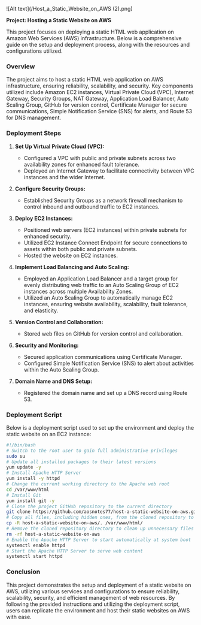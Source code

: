 ![Alt text](/Host_a_Static_Website_on_AWS (2).png)

**Project: Hosting a Static Website on AWS**

This project focuses on deploying a static HTML web application on Amazon Web Services (AWS) infrastructure. Below is a comprehensive guide on the setup and deployment process, along with the resources and configurations utilized.

### Overview

The project aims to host a static HTML web application on AWS infrastructure, ensuring reliability, scalability, and security. Key components utilized include Amazon EC2 instances, Virtual Private Cloud (VPC), Internet Gateway, Security Groups, NAT Gateway, Application Load Balancer, Auto Scaling Group, GitHub for version control, Certificate Manager for secure communications, Simple Notification Service (SNS) for alerts, and Route 53 for DNS management.

### Deployment Steps

1. **Set Up Virtual Private Cloud (VPC):**
   - Configured a VPC with public and private subnets across two availability zones for enhanced fault tolerance.
   - Deployed an Internet Gateway to facilitate connectivity between VPC instances and the wider Internet.

2. **Configure Security Groups:**
   - Established Security Groups as a network firewall mechanism to control inbound and outbound traffic to EC2 instances.

3. **Deploy EC2 Instances:**
   - Positioned web servers (EC2 instances) within private subnets for enhanced security.
   - Utilized EC2 Instance Connect Endpoint for secure connections to assets within both public and private subnets.
   - Hosted the website on EC2 instances.

4. **Implement Load Balancing and Auto Scaling:**
   - Employed an Application Load Balancer and a target group for evenly distributing web traffic to an Auto Scaling Group of EC2 instances across multiple Availability Zones.
   - Utilized an Auto Scaling Group to automatically manage EC2 instances, ensuring website availability, scalability, fault tolerance, and elasticity.

5. **Version Control and Collaboration:**
   - Stored web files on GitHub for version control and collaboration.

6. **Security and Monitoring:**
   - Secured application communications using Certificate Manager.
   - Configured Simple Notification Service (SNS) to alert about activities within the Auto Scaling Group.

7. **Domain Name and DNS Setup:**
   - Registered the domain name and set up a DNS record using Route 53.

### Deployment Script

Below is a deployment script used to set up the environment and deploy the static website on an EC2 instance:

```bash
#!/bin/bash
# Switch to the root user to gain full administrative privileges
sudo su
# Update all installed packages to their latest versions
yum update -y
# Install Apache HTTP Server
yum install -y httpd
# Change the current working directory to the Apache web root
cd /var/www/html
# Install Git
yum install git -y
# Clone the project GitHub repository to the current directory
git clone https://github.com/aosnotes77/host-a-static-website-on-aws.git
# Copy all files, including hidden ones, from the cloned repository to the Apache web root
cp -R host-a-static-website-on-aws/. /var/www/html/
# Remove the cloned repository directory to clean up unnecessary files
rm -rf host-a-static-website-on-aws
# Enable the Apache HTTP Server to start automatically at system boot
systemctl enable httpd
# Start the Apache HTTP Server to serve web content
systemctl start httpd
```

### Conclusion

This project demonstrates the setup and deployment of a static website on AWS, utilizing various services and configurations to ensure reliability, scalability, security, and efficient management of web resources. By following the provided instructions and utilizing the deployment script, users can replicate the environment and host their static websites on AWS with ease.
